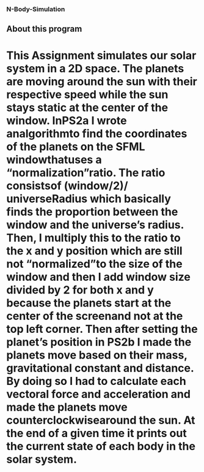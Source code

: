 ### N-Body-Simulation
## About this program
# This Assignment simulates our solar system in a 2D space. The planets are moving around the sun with their respective speed while the sun stays static at the center of the window. InPS2a I wrote analgorithmto find the coordinates of the planets on the SFML windowthatuses a “normalization”ratio. The ratio consistsof (window/2)/ universeRadius which basically finds the proportion between the window and the universe’s radius. Then, I multiply this to the ratio to the x and y position which are still not “normalized”to the size of the window and then I add window size divided by 2 for both x and y because the planets start at the center of the screenand not at the top left corner. Then after setting the planet’s position in PS2b I made the planets move based on their mass, gravitational constant and distance. By doing so I had to calculate each vectoral force and acceleration and made the planets move counterclockwisearound the sun. At the end of a given time it prints out the current state of each body in the solar system.
